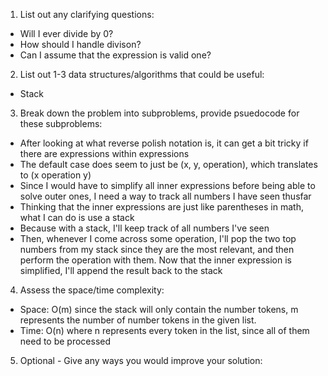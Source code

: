 1. List out any clarifying questions:
- Will I ever divide by 0?
- How should I handle divison?
- Can I assume that the expression is valid one?

2. List out 1-3 data structures/algorithms that could be useful:
- Stack

3. Break down the problem into subproblems, provide psuedocode for these subproblems:
- After looking at what reverse polish notation is, it can get a bit tricky if there are expressions within expressions
- The default case does seem to just be (x, y, operation), which translates to (x operation y)
- Since I would have to simplify all inner expressions before being able to solve outer ones, I need a way to track all numbers I have seen thusfar
- Thinking that the inner expressions are just like parentheses in math, what I can do is use a stack
- Because with a stack, I'll keep track of all numbers I've seen
- Then, whenever I come across some operation, I'll pop the two top numbers from my stack since they are the most relevant, and then perform the operation with them. Now that the inner expression is simplified, I'll append the result back to the stack

4. Assess the space/time complexity:
- Space: O(m) since the stack will only contain the number tokens, m represents the number of number tokens in the given list.  
- Time: O(n) where n represents every token in the list, since all of them need to be processed

5. Optional - Give any ways you would improve your solution: